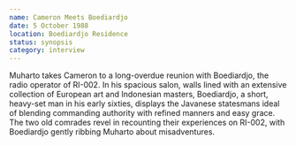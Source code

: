 ```yaml
---
name: Cameron Meets Boediardjo
date: 5 October 1988 
location: Boediardjo Residence
status: synopsis
category: interview
---
```

Muharto takes Cameron to a long-overdue reunion with Boediardjo, the radio operator of RI-002. In his spacious salon, walls lined with an extensive collection of European art and Indonesian masters, Boediardjo, a short, heavy-set man in his early sixties, displays the Javanese statesmans ideal of blending commanding authority with refined manners and easy grace. The two old comrades revel in recounting their experiences on RI-002, with Boediardjo gently ribbing Muharto about misadventures. 

